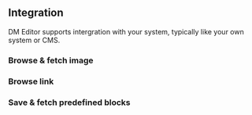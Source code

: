 ## Integration

DM Editor supports intergration with your system, typically like your own system or CMS.

### Browse & fetch image

### Browse link

### Save & fetch predefined blocks
